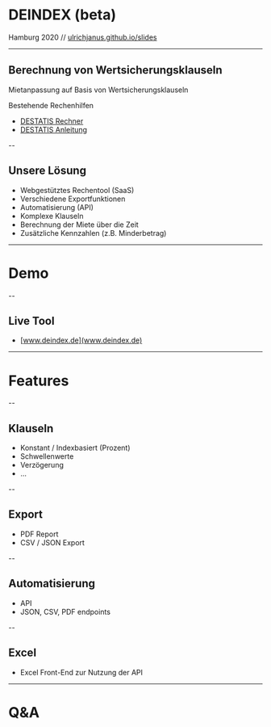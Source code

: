 # DEINDEX (beta)

Hamburg 2020 //
[ulrichjanus.github.io/slides](https://ulrichjanus.github.io/slides/#/)


---

## Berechnung von Wertsicherungsklauseln

Mietanpassung auf Basis von Wertsicherungsklauseln

Bestehende Rechenhilfen
- [DESTATIS Rechner](https://www.destatis.de/DE/Themen/Wirtschaft/Preise/Verbraucherpreisindex/Methoden/Internetprogramm.html?nn=214056)
- [DESTATIS Anleitung](https://www.destatis.de/DE/Themen/Wirtschaft/Preise/Verbraucherpreisindex/Methoden/Erlaeuterungen/informationen-zur-wertsicherungsklauseln.html)


--

## Unsere Lösung

- Webgestütztes Rechentool (SaaS)
- Verschiedene Exportfunktionen
- Automatisierung (API)
- Komplexe Klauseln
- Berechnung der Miete über die Zeit
- Zusätzliche Kennzahlen (z.B. Minderbetrag)

---

# Demo

--

## Live Tool
- [www.deindex.de](www.deindex.de)
<!-- - Feste Steigerung alle x Perioden -->
<!-- - VPI mit Schwellenwert und indexation holiday -->

---

# Features

--

## Klauseln
- Konstant / Indexbasiert (Prozent)
- Schwellenwerte
- Verzögerung
- ...

--


## Export
- PDF Report
- CSV / JSON Export

--

## Automatisierung
- API
- JSON, CSV, PDF endpoints

--

## Excel
- Excel Front-End zur Nutzung der API

---

# Q&A
